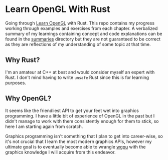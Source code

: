 # Learn OpenGL With Rust

Going through [Learn OpenGL](https://learnopengl.com/) with Rust. This repo contains my progress working through examples and exercises
from each chapter. A verbalized summary of my learnings containing concept and code explanations can be found in the [summaries](/summaries)
directory but they are not guaranteed to be correct as they are reflections of my understanding of some topic at that time.

## Why Rust?

I'm an amateur at C++ at best and would consider myself an expert with Rust. I don't mind having to write `unsafe` Rust since this is for
learning purposes.

## Why OpenGL?

It seems like the friendliest API to get your feet wet into graphics programming. I have a little bit of experience of OpenGL in the past
but I didn't manage to work with them consistently enough for them to stick, so here I am starting again from scratch.

Graphics programming isn't something that I plan to get into career-wise, so it's not crucial that I learn the most modern graphics APIs, however my ultimate
goal is to eventually become able to wrangle [wgpu](https://wgpu.rs/) with the graphics knowledge I will acquire from this endeavor.
